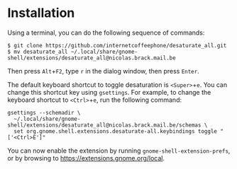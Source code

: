 Installation
============

Using a terminal, you can do the following sequence of commands:

```
$ git clone https://github.com/internetcoffeephone/desaturate_all.git
$ mv desaturate_all ~/.local/share/gnome-shell/extensions/desaturate_all@nicolas.brack.mail.be
```

Then press `Alt`+`F2`, type `r` in the dialog window, then press `Enter`.

The default keyboard shortcut to toggle desaturation is `<Super>`+`e`. You can
change this shortcut key using `gsettings`. For example, to change the keyboard
shortcut to `<Ctrl>`+`e`, run the following command:

```
gsettings --schemadir \
  ~/.local/share/gnome-shell/extensions/desaturate_all@nicolas.brack.mail.be/schemas \
  set org.gnome.shell.extensions.desaturate-all.keybindings toggle "['<Ctrl>E']"
```

You can now enable the extension by running `gnome-shell-extension-prefs`, or by
browsing to https://extensions.gnome.org/local.
